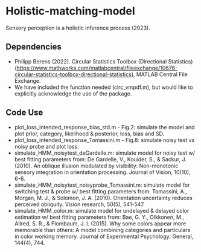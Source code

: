 # Holistic-matching-model
Sensory perception is a holistic inference process (2023). 

## Dependencies
* Philipp Berens (2022). Circular Statistics Toolbox (Directional Statistics) (https://www.mathworks.com/matlabcentral/fileexchange/10676-circular-statistics-toolbox-directional-statistics), MATLAB Central File Exchange. 
* We have included the function needed (circ_vmpdf.m), but would like to explicitly acknowledge the use of the package.

## Code Use
* plot\_loss\_intended\_response\_bias\_std.m - Fig.2: simulate the model and plot prior, category, likelihood & posterior, loss, bias and SD.
* plot\_loss\_intended\_response\_Tomassini.m - Fig.8: simulate noisy test vs noisy probe and plot loss.
* simulate\_HMM\_noisytest\_deGardelle.m: simulate model for noisy test w/ best fitting parameters from: De Gardelle, V., Kouider, S., & Sackur, J. (2010). An oblique illusion modulated by visibility: Non-monotonic sensory integration in orientation processing. Journal of Vision, 10(10), 6-6.
* simulate\_HMM\_noisytest\_noisyprobe\_Tomassini.m: simulate model for switching test & probe w/ best fitting parameters from: Tomassini, A., Morgan, M. J., & Solomon, J. A. (2010). Orientation uncertainty reduces perceived obliquity. Vision research, 50(5), 541-547.
* simulate\_HMM\_color.m: simulate model for undelayed & delayed color estimation w/ best fitting parameters from: Bae, G. Y., Olkkonen, M., Allred, S. R., & Flombaum, J. I. (2015). Why some colors appear more memorable than others: A model combining categories and particulars in color working memory. Journal of Experimental Psychology: General, 144(4), 744.

